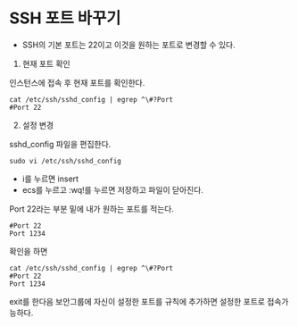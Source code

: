 # SSH 포트 바꾸기

- SSH의 기본 포트는 22이고 이것을 원하는 포트로 변경할 수 있다.

1. 현재 포트 확인

인스턴스에 접속 후 현재 포트를 확인한다.
```
cat /etc/ssh/sshd_config | egrep ^\#?Port 
#Port 22
```

2. 설정 변경

sshd_config 파일을 편집한다.

```
sudo vi /etc/ssh/sshd_config
```
* i를 누르면 insert 
* ecs를 누르고 :wq!를 누르면 저장하고 파일이 닫아진다.

Port 22라는 부분 밑에 내가 원하는 포트를 적는다.
```
#Port 22
Port 1234
```
확인을 하면
```
cat /etc/ssh/sshd_config | egrep ^\#?Port
#Port 22
Port 1234
```

exit를 한다음 보안그룹에 자신이 설정한 포트를 규칙에 추가하면 설정한 포트로 접속가능하다.
